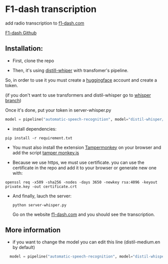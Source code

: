 
# F1-dash transcription


add radio transcription to [f1-dash.com](https://f1-dash.com/)

[F1-dash Github](https://github.com/slowlydev/f1-dash/)

## Installation:
- First, clone the repo

- Then, it's using [distill-whiper](https://huggingface.co/distil-whisper) with transfomer's pipeline.

So, in order to use it you must create a [huggingface](https://huggingface.co) account and create a token.

(if you don't want to use transformers and distil-whisper go to [whisper branch](https://github.com/lucasPoret/f1-dash-whisper/tree/whisper))

Once it's done, put your token in server-whisper.py
```python
model = pipeline("automatic-speech-recognition", model="distil-whisper/distil-medium.en", device=device, token="YOUR HUGGING FACE TOKEN")
```

- install dependencies:
```
pip install -r requirement.txt
```

- You must also install the extension [Tampermonkey](https://chromewebstore.google.com/detail/tampermonkey/dhdgffkkebhmkfjojejmpbldmpobfkfo?hl=fr&pli=1) on your browser and add the script [tamper monkey.js](https://github.com/lucasPoret/f1-dash-whisper/raw/main/tamper%20monkey.user.js)


- Because we use https, we must use certificate.
you can use the certificate in the repo and add it to your browser or generate new one with:
```
openssl req -x509 -sha256 -nodes -days 3650 -newkey rsa:4096 -keyout private.key -out certificate.crt
```

- And finally, lauch the server:
  ```
  python server-whisper.py
  ```
  Go on the website [f1-dash.com](https://f1-dash.com/) and you should see the transcription.

## More information

- if you want to change the model you can edit this line (distil-medium.en by default)
```python
  model = pipeline("automatic-speech-recognition", model="distil-whisper/distil-medium.en", device=device, token="YOUR HUGGING FACE TOKEN")
```



